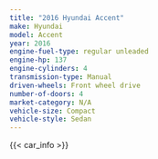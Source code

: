 ```yaml
---
title: "2016 Hyundai Accent"
make: Hyundai
model: Accent
year: 2016
engine-fuel-type: regular unleaded
engine-hp: 137
engine-cylinders: 4
transmission-type: Manual
driven-wheels: Front wheel drive
number-of-doors: 4
market-category: N/A
vehicle-size: Compact
vehicle-style: Sedan
---
```


{{< car_info >}}
